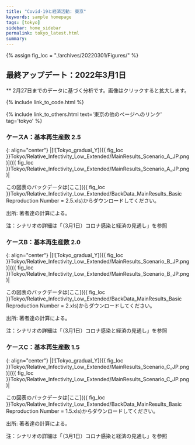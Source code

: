 ```yaml
---
title: "Covid-19と経済活動: 東京"
keywords: sample homepage
tags: [tokyo]
sidebar: home_sidebar
permalink: tokyo_latest.html
summary:
---
```


{% assign fig_loc = "./archives/20220301/Figures/" %}

## 最終アップデート：2022年3月1日
** 2月27日までのデータに基づく分析です。画像はクリックすると拡大します。

{% include link_to_code.html %}

{% include link_to_others.html text='東京の他のページへのリンク' tag='tokyo' %}





### ケースA：基本再生産数 2.5

{: align="center"}
|[![Tokyo_gradual_Y]({{ fig_loc }}Tokyo/Relative_Infectivity_Low_Extended/MainResults_Scenario_A_JP.png)]({{ fig_loc }}Tokyo/Relative_Infectivity_Low_Extended/MainResults_Scenario_A_JP.png)|

この図表のバックデータは[ここ]({{ fig_loc }}Tokyo/Relative_Infectivity_Low_Extended/BackData_MainResults_Basic Reproduction Number = 2.5.xls)からダウンロードしてください。

出所: 著者達の計算による。<br>

注：シナリオの詳細は「（3月1日）コロナ感染と経済の見通し」を参照


### ケースB：基本再生産数 2.0

{: align="center"}
|[![Tokyo_gradual_Y]({{ fig_loc }}Tokyo/Relative_Infectivity_Low_Extended/MainResults_Scenario_B_JP.png)]({{ fig_loc }}Tokyo/Relative_Infectivity_Low_Extended/MainResults_Scenario_B_JP.png)|

この図表のバックデータは[ここ]({{ fig_loc }}Tokyo/Relative_Infectivity_Low_Extended/BackData_MainResults_Basic Reproduction Number = 2.xls)からダウンロードしてください。

出所: 著者達の計算による。<br>

注：シナリオの詳細は「（3月1日）コロナ感染と経済の見通し」を参照

### ケースC：基本再生産数 1.5

{: align="center"}
|[![Tokyo_gradual_Y]({{ fig_loc }}Tokyo/Relative_Infectivity_Low_Extended/MainResults_Scenario_C_JP.png)]({{ fig_loc }}Tokyo/Relative_Infectivity_Low_Extended/MainResults_Scenario_C_JP.png)|

この図表のバックデータは[ここ]({{ fig_loc }}Tokyo/Relative_Infectivity_Low_Extended/BackData_MainResults_Basic Reproduction Number = 1.5.xls)からダウンロードしてください。

出所: 著者達の計算による。<br>

注：シナリオの詳細は「（3月1日）コロナ感染と経済の見通し」を参照




